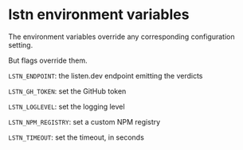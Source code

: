 # lstn environment variables

The environment variables override any corresponding configuration setting.

But flags override them.

`LSTN_ENDPOINT`: the listen.dev endpoint emitting the verdicts

`LSTN_GH_TOKEN`: set the GitHub token

`LSTN_LOGLEVEL`: set the logging level

`LSTN_NPM_REGISTRY`: set a custom NPM registry

`LSTN_TIMEOUT`: set the timeout, in seconds

